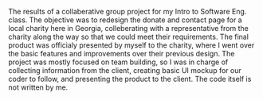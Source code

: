 
The results of a collaberative group project for my Intro to Software Eng. class. The objective was to redesign the donate and contact page for a local charity here in Georgia, colleberating with a representative from the charity along the way so that we could meet their requirements. The final product was officialy presented by myself to the charity, where I went over the basic features and improvements over their previous design. The project was mostly focused on team building, so I was in charge of collecting information from the client, creating basic UI mockup for our coder to follow, and presenting the product to the client. The code itself is not written by me.
